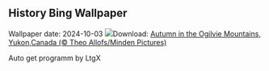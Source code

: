 ## History Bing Wallpaper
Wallpaper date: 2024-10-03
![](https://www.bing.com/th?id=OHR.YukonAutumn_EN-CA4777665764_UHD.jpg&w=1000)Download: [Autumn in the Ogilvie Mountains, Yukon,Canada (© Theo Allofs/Minden Pictures)](https://www.bing.com/th?id=OHR.YukonAutumn_EN-CA4777665764_UHD.jpg)

Auto get programm by LtgX
